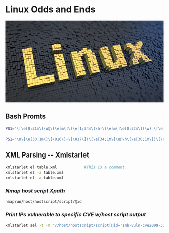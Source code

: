 # Linux Odds and Ends #
![Linux](../images/linux.jpg)
## Bash Promts
```bash
PS1="\[\e[0;31m\]\u@\[\e[m\]\[\e[1;34m\]\h-\[\e[m\]\e[0;32m\](\w) \[\e[0;31m\]\$ \[\e[m\]" 

PS1="\n\[\e[30;1m\]\[\016\]-\[\017\](\[\e[34;1m\]\u@\h\[\e[30;1m\])\[\017\]-(\[\[\e[32;1m\]\w\[\e[30;1m\])-(\[\e[32;1m\]\$(/bin/ls -1 | /usr/bin/wc -l | /bin/sed 's: ::g') files, \$(/bin/ls -lah | /bin/grep -m 1 total | /bin/sed 's/total //')b\[\e[30;1m\])\[\e[30;1m\]\[\016\](\[\e[34;1m\]\@ \d\[\e[30;1m\])-\n-(Jobs: \[\e[34;1m\]\j\[\e[30;1m\])--> \[\e[0m\]"

```
## XML Parsing -- Xmlstarlet
```bash
xmlstarlet el table.xml            #This is a comment    
xmlstarlet el -a table.xml      
xmlstarlet el -a table.xml      
```
### _Nmap host script Xpath_
```bash
nmaprun/host/hostscript/script/@id
```

### _Print IPs vulnerable to specific CVE w/host script output_
```bash
xmlstarlet sel -t -m "//host/hostscript/script[@id='smb-vuln-cve2009-3103']/../../address[@addrtype='ipv4']" -n -v "@addr" table.xml
```



